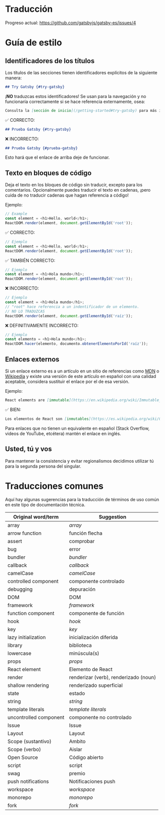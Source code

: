 # Traducción

Progreso actual: https://github.com/gatsbyjs/gatsby-es/issues/4

# Guía de estilo

## Identificadores de los títulos

Los títulos de las secciones tienen identificadores explícitos de la siguiente manera:

```md
## Try Gatsby {#try-gatsby}
```

¡**NO** traduzcas estos identificadores! Se usan para la navegación y no funcionaría correctamente si se hace referencia externamente, osea:

```md
Consulta la [sección de inicio](/getting-started#try-gatsby) para más información.
```

✅ CORRECTO:

```md
## Prueba Gatsby {#try-gatsby}
```

❌ INCORRECTO:

```md
## Prueba Gatsby {#prueba-gatsby}
```

Esto hará que el enlace de arriba deje de funcionar.

## Texto en bloques de código

Deja el texto en los bloques de código sin traducir, excepto para los comentarios. Opcionalmente puedes traducir el texto en cadenas, ¡pero cuida de no traducir cadenas que hagan referencia a código!

Ejemplo:

```js
// Example
const element = <h1>Hello, world</h1>;
ReactDOM.render(element, document.getElementById('root'));
```

✅ CORRECTO:

```js
// Ejemplo
const element = <h1>Hello, world</h1>;
ReactDOM.render(element, document.getElementById('root'));
```

✅ TAMBIÉN CORRECTO:

```js
// Ejemplo
const element = <h1>Hola mundo</h1>;
ReactDOM.render(element, document.getElementById('root'));
```

❌ INCORRECTO:

```js
// Ejemplo
const element = <h1>Hola mundo</h1>;
// "root" hace referencia a un indentificador de un elemento.
// NO LO TRADUZCAS
ReactDOM.render(element, document.getElementById('raíz'));
```

❌ DEFINITIVAMENTE INCORRECTO:

```js
// Ejemplo
const elemento = <h1>Hola mundo</h1>;
ReactDOM.hacer(elemento, documento.obtenerElementoPorId('raíz'));
```

## Enlaces externos

Si un enlace externo es a un artículo en un sitio de referencias como [MDN] o [Wikipedia] y existe una versión de este artículo en español con una calidad aceptable, considera sustituir el enlace por el de esa versión.

[mdn]: https://developer.mozilla.org/en-US/
[wikipedia]: https://en.wikipedia.org/wiki/Main_Page

Ejemplo:

```md
React elements are [immutable](https://en.wikipedia.org/wiki/Immutable_object).
```

✅ BIEN:

```md
Los elementos de React son [inmutables](https://es.wikipedia.org/wiki/Objeto_inmutable).
```

Para enlaces que no tienen un equivalente en español (Stack Overflow, videos de YouTube, etcétera) mantén el enlace en inglés.

## Usted, tú y vos

Para mantener la consistencia y evitar regionalismos decidimos utilizar tú para la segunda persona del singular.

# Traducciones comunes

Aquí hay algunas sugerencias para la traducción de términos de uso común en este tipo de documentación técnica.

| Original word/term     | Suggestion                            |
| ---------------------- | ------------------------------------- |
| array                  | _array_                               |
| arrow function         | función flecha                        |
| assert                 | comprobar                             |
| bug                    | error                                 |
| bundler                | _bundler_                             |
| callback               | _callback_                            |
| camelCase              | _camelCase_                           |
| controlled component   | componente controlado                 |
| debugging              | depuración                            |
| DOM                    | DOM                                   |
| framework              | _framework_                           |
| function component     | componente de función                 |
| hook                   | _hook_                                |
| key                    | _key_                                 |
| lazy initialization    | inicialización diferida               |
| library                | biblioteca                            |
| lowercase              | minúscula(s)                          |
| props                  | _props_                               |
| React element          | Elemento de React                     |
| render                 | renderizar (verb), renderizado (noun) |
| shallow rendering      | renderizado superficial               |
| state                  | estado                                |
| string                 | _string_                              |
| template literals      | _template literals_                   |
| uncontrolled component | componente no controlado              |
| Issue                  | Issue                                 |
| Layout                 | Layout                                |
| Scope (sustantivo)     | Ambito                                |
| Scope (verbo)          | Aislar                                |
| Open Source            | Código abierto                        |
| script                 | script                                |
| swag                   | premio                                |
| push notifications     | Notificaciones push                   |
| workspace              | _workspace_                           |
| monorepo               | _monorepo_                            |
| fork                   | _fork_                                |
